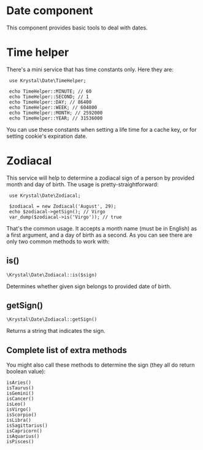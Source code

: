 Date component
==============

This component provides basic tools to deal with dates.

# Time helper

There's a mini service that has time constants only. Here they are:

     use Krystal\Date\TimeHelper;
     
     echo TimeHelper::MINUTE; // 60
     echo TimeHelper::SECOND; // 1
     echo TimeHelper::DAY; // 86400
     echo TimeHelper::WEEK; // 604800
     echo TimeHelper::MONTH; // 2592000
     echo TimeHelper::YEAR; // 31536000
     
You can use these constants when setting a life time for a cache key, or for setting cookie's expiration date.
 
     
# Zodiacal

This service will help to determine a zodiacal sign of a person by provided month and day of birth. The usage is pretty-straightforward:

     use Krystal\Date\Zodiacal;
     
     $zodiacal = new Zodiacal('August', 29);
     echo $zodiacal->getSign(); // Virgo
     var_dump($zodiacal->is('Virgo')); // true

That's the common usage. It accepts a month name (must be in English) as a first argument, and a day of birth as a second. As you can see there are only two common methods to work with:

## is()

    \Krystal\Date\Zodiacal::is($sign)

Determines whether given sign belongs to provided date of birth.

## getSign()

    \Krystal\Date\Zodiacal::getSign()

Returns a string that indicates the sign.

## Complete list of extra methods

You might also call these methods to determine the sign (they all do return boolean value):

    isAries()
    isTaurus()
    isGemini()
    isCancer()
    isLeo()
    isVirgo()
    isScorpio()
    isLibra()
    isSagittarius()
    isCapricorn()
    isAquarius()
    isPisces()